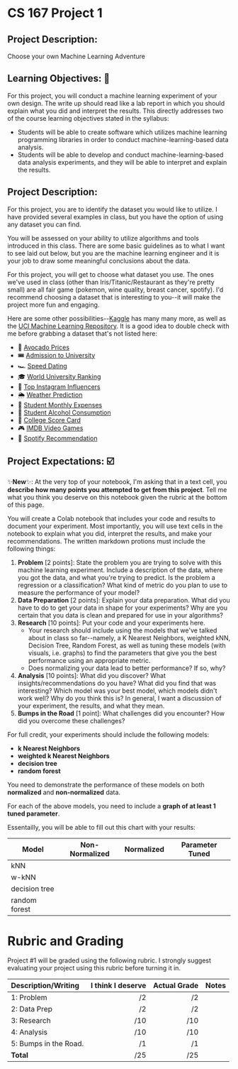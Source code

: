 # CS 167 Project 1

## Project Description: 

Choose your own Machine Learning Adventure

## Learning Objectives: 📝
For this project, you will conduct a machine learning experiment of your own design. The write up should read like a lab report in which you should explain what you did and interpret the results. This directly addresses two of the course learning objectives stated in the syllabus:
- Students will be able to create software which utilizes machine learning programming libraries in order to conduct machine-learning-based data analysis.
- Students will be able to develop and conduct machine-learning-based data analysis experiments, and they will be able to interpret and explain the results.

## Project Description: 
For this project, you are to identify the dataset you would like to utilize. I have provided several examples in class, but you have the option of using any dataset you can find.

You will be assessed on your ability to utilize algorithms and tools introduced in this class. There are some basic guidelines as to what I want to see laid out below, but you are the machine learning engineer and it is your job to draw some meaningful conclusions about the data.

For this project, you will get to choose what dataset you use. The ones we've used in class (other than Iris/Titanic/Restaurant as they're pretty small) are all fair game (pokemon, wine quality, breast cancer, spotify). I'd recommend choosing a dataset that is interesting to you--it will make the project more fun and engaging.

Here are some other possibilities--[Kaggle](https://www.kaggle.com/datasets) has many many more, as well as the [UCI Machine Learning Repository](https://archive.ics.uci.edu/ml/index.php). It is a good idea to double check with me before grabbing a dataset that's not listed here:
- 🥑 [Avocado Prices](https://www.kaggle.com/datasets/neuromusic/avocado-prices)
- 🎟️ [Admission to University](https://www.kaggle.com/datasets/akshaydattatraykhare/data-for-admission-in-the-university)
- 🏎️ [Speed Dating](https://www.kaggle.com/datasets/whenamancodes/speed-dating)
- 🎓 [World University Ranking](https://www.kaggle.com/datasets/whenamancodes/world-university-ranking-2022-2023)
- 📸 [Top Instagram Influencers](https://www.kaggle.com/datasets/whenamancodes/top-200-influencers-crushing-on-instagram)
- 🌦️ [Weather Prediction](https://www.kaggle.com/datasets/thedevastator/weather-prediction)
- 🤑 [Student Monthly Expenses](https://www.kaggle.com/datasets/shariful07/nice-work-thanks-for-share)
- 🍺 [Student Alcohol Consumption](https://www.kaggle.com/datasets/uciml/student-alcohol-consumption)
- 🏫 [College Score Card](https://www.kaggle.com/datasets/thedevastator/u-s-department-of-education-college-scorecard-da)
- 🎮 [IMDB Video Games](https://www.kaggle.com/datasets/muhammadadiltalay/imdb-video-games)
- 🎵 [Spotify Recommendation](https://www.kaggle.com/datasets/bricevergnou/spotify-recommendation)

## Project Expectations: ☑️
✨**New**✨: At the very top of your notebook, I'm asking that in a text cell, you **describe how many points you attempted to get from this project**. Tell me what you think you deserve on this notebook given the rubric at the bottom of this page. 

You will create a Colab notebook that includes your code and results to document your experiment. Most importantly, you will use text cells in the notebook to explain what you did, interpret the results, and make your recommendations. The written markdown protions must include the following things:
1. **Problem** [2 points]: State the problem you are trying to solve with this machine learning experiment. Include a description of the data, where you got the data, and what you're trying to predict. Is the problem a regression or a classification? What kind of metric do you plan to use to measure the performance of your model?
2.  **Data Preparation** [2 points]: Explain your data preparation. What did you have to do to get your data in shape for your experiments? Why are you certain that you data is clean and prepared for use in your algorithms? 
3.  **Research** [10 points]: Put your code and your experiments here.
    - Your research should include using the models that we've talked about in class so far--namely, a K Nearest Neighbors, weighted kNN, Decision Tree, Random Forest, as well as tuning these models (with visuals, i.e. graphs) to find the parameters that give you the best performance using an appropriate metric.
    - Does normalizing your data lead to better performance? If so, why?
4.  **Analysis** [10 points]: What did you discover? What insights/recommendations do you have? What did you find that was interesting? Which model was your best model, which models didn't work well? Why do you think this is? In general, I want a discussion of your experiment, the results, and what they mean.
5.  **Bumps in the Road** [1 point]: What challenges did you encounter? How did you overcome these challenges?


For full credit, your experiments should include the following models:
- __k Nearest Neighbors__
- __weighted k Nearest Neighbors__
- __decision tree__
- __random forest__ 

You need to demonstrate the performance of these models on both __normalized__ and __non-normalized__ data. 

For each of the above models, you need to include a __graph of at least 1 tuned parameter__. 

Essentailly, you will be able to fill out this chart with your results:

| **Model**     | **Non-Normalized** | **Normalized** | **Parameter Tuned** |
|---------------|--------------------|----------------|---------------------|
| kNN           |                    |                |                     |
| w-kNN         |                    |                |                     |
| decision tree |                    |                |                     |
| random forest |                    |                |                     |


# Rubric and Grading
Project #1 will be graded using the following rubric. I strongly suggest evaluating your project using this rubric before turning it in.

| **Description/Writing**  |**I think I deserve** |**Actual Grade**|**Notes** |
| :------------------------------- | -------: | ----: |:---- |
| 1: Problem                       |        /2|       /2|    |
| 2: Data Prep                     |        /2|       /2|    | 
| 3: Research                      |       /10|      /10|    |
| 4: Analysis                      |       /10|      /10|    | 
| 5: Bumps in the Road.            |        /1|       /1|    |
| <b>Total                         |       /25|      /25|    </b>|


